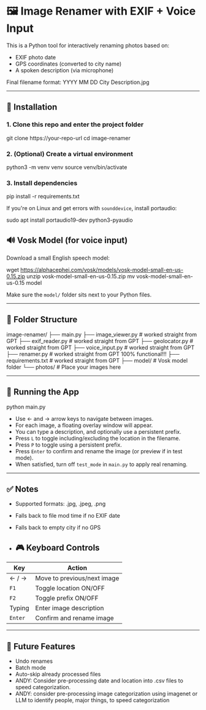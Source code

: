 # 🖼️ Image Renamer with EXIF + Voice Input

This is a Python tool for interactively renaming photos based on:
- EXIF photo date
- GPS coordinates (converted to city name)
- A spoken description (via microphone)

Final filename format:
YYYY MM DD City Description.jpg

---

## 🔧 Installation

### 1. Clone this repo and enter the project folder

git clone https://your-repo-url
cd image-renamer

### 2. (Optional) Create a virtual environment

python3 -m venv venv
source venv/bin/activate

### 3. Install dependencies

pip install -r requirements.txt

If you're on Linux and get errors with `sounddevice`, install portaudio:

sudo apt install portaudio19-dev python3-pyaudio


## 🔊 Vosk Model (for voice input)

Download a small English speech model:

wget https://alphacephei.com/vosk/models/vosk-model-small-en-us-0.15.zip
unzip vosk-model-small-en-us-0.15.zip
mv vosk-model-small-en-us-0.15 model

Make sure the `model/` folder sits next to your Python files.

---

## 📁 Folder Structure

image-renamer/
├── main.py
├── image_viewer.py  # worked straight from GPT
├── exif_reader.py  # worked straight from GPT
├── geolocator.py    # worked straight from GPT
├── voice_input.py   # worked straight from GPT
├── renamer.py		# worked straight from GPT 100% functional!!!
├── requirements.txt   # worked straight from GPT
├── model/                  # Vosk model folder
└── photos/                 # Place your images here

---

## 🚀 Running the App

python main.py

- Use ← and → arrow keys to navigate between images.
- For each image, a floating overlay window will appear.
- You can type a description, and optionally use a persistent prefix.
- Press `L` to toggle including/excluding the location in the filename.
- Press `P` to toggle using a persistent prefix.
- Press `Enter` to confirm and rename the image (or preview if in test mode).
- When satisfied, turn off `test_mode` in `main.py` to apply real renaming.

---

## ✅ Notes

- Supported formats: .jpg, .jpeg, .png
- Falls back to file mod time if no EXIF date
- Falls back to empty city if no GPS

- ## 🎮 Keyboard Controls

| Key     | Action                          |
|---------|---------------------------------|
| ← / →   | Move to previous/next image     |
| `F1`     | Toggle location ON/OFF          |
| `F2`     | Toggle prefix ON/OFF            |
| Typing  | Enter image description         |
| `Enter` | Confirm and rename image        |


---

## 📌 Future Features

- Undo renames
- Batch mode
- Auto-skip already processed files
- ANDY: Consider pre-processing date and location into .csv files to speed categorization.
- ANDY: consider pre-processing image categorization using imagenet or LLM to identify people, major things, to speed categorization
